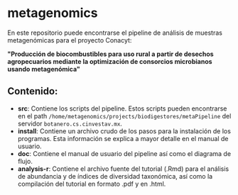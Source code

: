 # metagenomics

En este repositorio puede encontrarse el pipeline de análisis de muestras metagenómicas para el proyecto Conacyt:

**"Producción de biocombustibles para uso rural a partir de desechos agropecuarios mediante la optimización de consorcios microbianos usando metagenómica"**

## Contenido:
- **src**: Contiene los scripts del pipeline. Estos scripts pueden encontrarse en el path `/home/metagenomics/projects/biodigestores/metaPipeline` del servidor `botanero.cs.cinvestav.mx`.
- **install**: Contiene un archivo crudo de los pasos para la instalación de los programas. Esta información se explica a mayor detalle en el manual de usuario.
- **doc**: Contiene el manual de usuario del pipeline así como el diagrama de flujo.
- **analysis-r**: Contiene el archivo fuente del tutorial (.Rmd) para el análisis de abundancia y de índices de diversidad taxonómica, así como la compilación del tutorial en formato .pdf y en .html. 

